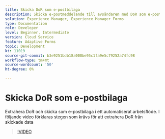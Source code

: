 ```yaml
---
title: Skicka DoR som e-postbilaga
description: Skicka e-postmeddelande till avsändaren med DoR som e-postbilaga
solution: Experience Manager, Experience Manager Forms
type: Documentation
role: Developer
level: Beginner, Intermediate
version: Cloud Service
feature: Adaptive Forms
topic: Development
kt: 11019
source-git-commit: b3e9251bdb18a008be95c1fa9e5c79252a74fc98
workflow-type: tm+mt
source-wordcount: '50'
ht-degree: 0%

---
```


# Skicka DoR som e-postbilaga

Extrahera DoR och skicka som e-postbilaga i ett automatiserat arbetsflöde.
I följande video förklaras stegen som krävs för att extrahera DoR från skickade data
>[!VIDEO](https://video.tv.adobe.com/v/346731?quality=12&learn=on)
